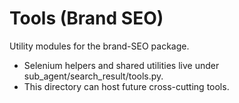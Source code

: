 # Tools (Brand SEO)

Utility modules for the brand-SEO package.
- Selenium helpers and shared utilities live under sub_agent/search_result/tools.py.
- This directory can host future cross-cutting tools.
